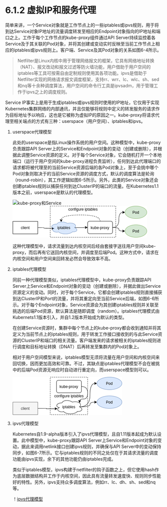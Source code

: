 [1]: /images/chapter_6/Kube-proxy和Service.png
[2]: /images/chapter_6/userspace代理模型.png
[3]: /images/chapter_6/iptables代理模型.png
[4]: /images/chapter_6/ipvs代理模型.png

# 6.1.2 虚拟IP和服务代理

简单来讲，一个Service对象就是工作节点上的一些iptables或ipvs规则，用于将到达Service对象IP地址的流量调度转发至相应的Endpoint对象指向的IP地址和端口之上。工作于每个工作节点的kube-proxy组件通过API Server持续监控着各Service及于其关联的Pod对象，并将其创建或变动实时反映至当前工作节点上相应的iptables或ipvs规则上。客户端、Service及其Pod对象的关系如图6-4所示。

> Netfilter是Linux内核中用于管理网络报文的框架，它具有网络地址转换（NAT）、报文改动和报文过滤等防火墙功能，用户借助于用户空间的iptables等工具可按需自由定制规则使用其各项功能。ipvs是借助于Netfilter实现的网络请求报文调度框架，支持rr、wrr、lc、wlc、sh、sed和nq等十余种调度算法，用户空间的命令行工具是ipvsadm，用于管理工作于ipvs之上的调度规则。

Service IP事实上是用于生成iptables或ipvs规则时使用的IP地址，它仅用于实现Kubernetes集群网络的内部通讯，并且仅能够将规则中定义的转发服务的请求作为目标地址予以响应，这也是它被称为虚拟IP的原因之一。kube-proxy将请求代理至相关端点的方式有三种：userspace（用户空间）、iptables和ipvs。

1. userspace代理模型

    此处的userspace是指Linux操作系统的用户空间。这种模型中，kube-proxy负责跟踪API Server上的Service和Endpoint对象的变动（创建或删除），并根据此调整Service资源的定义。对于每个Service对象，它会随机打开一个本地端口（运行于用户空间的kube-proxy进程负责监听），任何到达此代理端口的请求都将被代理至的当前Service资源后端的各Pod对象上，至于会挑中哪个Pod对象则取决于的当前Service资源的调度方式，默认的调度算法是轮询（round-robin），其工作逻辑如图6-5所示。另外，此类的Service对象还会创建iptables规则以捕获任何到达ClusterIP的端口的流量。在Kubernetes1.1版本之前，userspace是默认的代理模型。

    ![kube-proxy和Service][1]
    ![userspace代理模型][2]

    这种代理模型中，请求流量到达内核空间后经由套接字送往用户空间kube-proxy，而后再有它送回内核空间，并调度至后端Pod。这种方式中，请求在内核空间和用户空间来回转发必然会导致效率不高。

2. iptables代理模型

    同前一种代理模型类似，iptables代理模型中，kube-proxy负责跟踪API Server上Service和Endpoint对象的变动（创建或删除），并据此做出Service资源定义的变动。同时，对于每个Service，它都会创建iptables规则直接捕获到达ClusterIP和Port的流量，并将其重定向至当前Service后端，如图6-6所示。对于每个Endpoint对象，Service资源会为其创建iptables规则并关联至挑选的后端Pod资源，默认算法是随即调度（random）。iptables代理模式由Kubernets1.1版本引入，并自1.2版本开始成为默认的类型。

    在创建Service资源时，集群中每个节点上的kube-proxy都会收到通知并将其定义为当前节点上的iptables规则，用于转发工作接口接收到的与此Service资源的ClusterIP和端口的相关流量。客户端发来的请求被相关的iptables规则进行调度和目标地址转换（DNAT）后再转发至集群内的Pod对象上。

    相对于用户空间模型来说，iptables模型无须将流量在用户空间和内核空间来回切换，因而更加高效和可靠。不过，其缺点是iptables代理模型不会在被挑中的后端Pod资源无响应时自动进行重定向，而userspace模型则可以。

    ![iptables代理模型][3]

3. ipvs代理模型

    Kubernetes自1.9-alpha版本引入了ipvs代理模型，且自1.11版本起成为默认设置。此中模型中，kube-proxy跟踪API Server上Service和Endpoint对象的变动，据此来调用netlink接口创建ipvs规则，并确保与API Server中的变动保持同步，如图6-7所示。它与iptables规则的不同之处仅在于其请求流量的调度功能由ipvs实现，余下的其他功能仍由iptables完成。

    类似于iptables模型，ipvs构建于netfilter的钩子函数之上，但它使用hash作为底层数据结构并工作于内核空间，因此具有流量转发速度快、规则同步性能好的特性。另外，ipvs支持众多调度算法，例如rr、lc、dh、sh、sed和nq等。

    ！[ipvs代理模型][4]